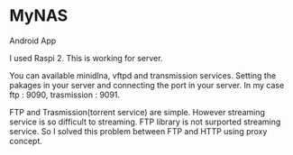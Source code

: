 # MyNAS
Android App

I used Raspi 2. This is working for server.  

You can available minidlna, vftpd and transmission services.
Setting the pakages in your server and connecting the port in your server.
In my case ftp : 9090,  trasmission : 9091.

FTP and Trasmission(torrent service) are simple.
However streaming service is so difficult to streaming.
FTP library is not surported streaming service.
So I solved this problem between FTP and HTTP  using proxy concept.



